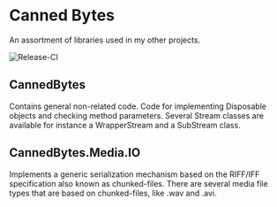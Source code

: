# Canned Bytes

An assortment of libraries used in my other projects.

![Release-CI](https://github.com/obiwanjacobi/CannedBytes/workflows/Release-CI/badge.svg)

## CannedBytes

Contains general non-related code. Code for implementing Disposable objects and checking method parameters. Several Stream classes are available for instance a WrapperStream and a SubStream class.

## CannedBytes.Media.IO

Implements a generic serialization mechanism based on the RIFF/IFF specification also known as chunked-files. There are several media file types that are based on chunked-files, like .wav and .avi.
